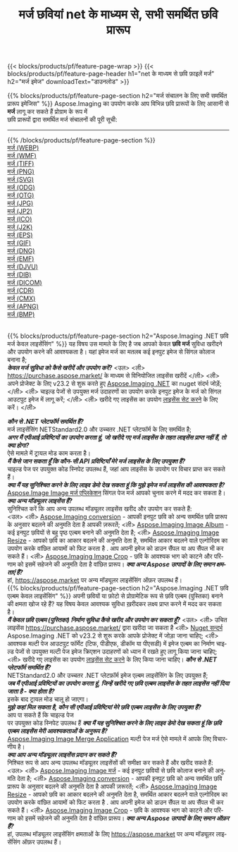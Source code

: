 ﻿---
title: मर्ज छवियां net के माध्यम से, सभी समर्थित छवि प्रारूप 
weight: 3920
url: /hi/net/merge 
lang: hi
langdirlevel: 2
locales: zh-hans,ja,it,ru,de,es,fr,nl,id,lt,pl,pt,vi,tr,ko,zh-hant,ar,hi,th,sv,cs,uk,he
description: Aspose.Imaging का उपयोग करके आप net के माध्यम से आसानी से मर्ज चित्र बना सकते हैं
---

{{< blocks/products/pf/feature-page-wrap >}}
{{< blocks/products/pf/feature-page-header h1="net के माध्यम से छवि फ़ाइलें मर्ज" h2="मर्ज इमेज" downloadText="डाउनलोड" >}}


{{% blocks/products/pf/feature-page-section  h2="मर्ज संचालन के लिए सभी समर्थित प्रारूप इमेजिस" %}}
Aspose.Imaging का उपयोग करके आप विभिन्न छवि प्रारूपों के लिए आसानी से **मर्ज** लागू कर सकते हैं प्रोग्राम के रूप में
<br/>
छवि प्रारूपों द्वारा समर्थित मर्ज संचालनों की पूरी सूची:
<hr/>
{{% /blocks/products/pf/feature-page-section %}}
<div class="container-fluid productfamilypage bg-gray">
    <div class="convertypes bg-gray agp-content section">
        <div class="container">
		<div class="row other-converters">
		    <div class='col-md-2 other-converter remove-lp remove-rp'><a href="/imaging/hi/net/merge/webp" >मर्ज (WEBP)</a></div><div class='col-md-2 other-converter remove-lp remove-rp'><a href="/imaging/hi/net/merge/wmf" >मर्ज (WMF)</a></div><div class='col-md-2 other-converter remove-lp remove-rp'><a href="/imaging/hi/net/merge/tiff" >मर्ज (TIFF)</a></div><div class='col-md-2 other-converter remove-lp remove-rp'><a href="/imaging/hi/net/merge/png" >मर्ज (PNG)</a></div><div class='col-md-2 other-converter remove-lp remove-rp'><a href="/imaging/hi/net/merge/svg" >मर्ज (SVG)</a></div><div class='col-md-2 other-converter remove-lp remove-rp'><a href="/imaging/hi/net/merge/odg" >मर्ज (ODG)</a></div><div class='col-md-2 other-converter remove-lp remove-rp'><a href="/imaging/hi/net/merge/otg" >मर्ज (OTG)</a></div><div class='col-md-2 other-converter remove-lp remove-rp'><a href="/imaging/hi/net/merge/jpg" >मर्ज (JPG)</a></div><div class='col-md-2 other-converter remove-lp remove-rp'><a href="/imaging/hi/net/merge/jp2" >मर्ज (JP2)</a></div><div class='col-md-2 other-converter remove-lp remove-rp'><a href="/imaging/hi/net/merge/ico" >मर्ज (ICO)</a></div><div class='col-md-2 other-converter remove-lp remove-rp'><a href="/imaging/hi/net/merge/j2k" >मर्ज (J2K)</a></div><div class='col-md-2 other-converter remove-lp remove-rp'><a href="/imaging/hi/net/merge/eps" >मर्ज (EPS)</a></div><div class='col-md-2 other-converter remove-lp remove-rp'><a href="/imaging/hi/net/merge/gif" >मर्ज (GIF)</a></div><div class='col-md-2 other-converter remove-lp remove-rp'><a href="/imaging/hi/net/merge/dng" >मर्ज (DNG)</a></div><div class='col-md-2 other-converter remove-lp remove-rp'><a href="/imaging/hi/net/merge/emf" >मर्ज (EMF)</a></div><div class='col-md-2 other-converter remove-lp remove-rp'><a href="/imaging/hi/net/merge/djvu" >मर्ज (DJVU)</a></div><div class='col-md-2 other-converter remove-lp remove-rp'><a href="/imaging/hi/net/merge/dib" >मर्ज (DIB)</a></div><div class='col-md-2 other-converter remove-lp remove-rp'><a href="/imaging/hi/net/merge/dicom" >मर्ज (DICOM)</a></div><div class='col-md-2 other-converter remove-lp remove-rp'><a href="/imaging/hi/net/merge/cdr" >मर्ज (CDR)</a></div><div class='col-md-2 other-converter remove-lp remove-rp'><a href="/imaging/hi/net/merge/cmx" >मर्ज (CMX)</a></div><div class='col-md-2 other-converter remove-lp remove-rp'><a href="/imaging/hi/net/merge/apng" >मर्ज (APNG)</a></div><div class='col-md-2 other-converter remove-lp remove-rp'><a href="/imaging/hi/net/merge/bmp" >मर्ज (BMP)</a></div>
                </div>
        </div>
    </div>
</div>
<br/>

{{% blocks/products/pf/feature-page-section  h2="Aspose.Imaging .NET छवि मर्ज केवल लाइसेंसिंग" %}}
यह विषय उस मामले के लिए है जब आपको केवल <b>छवि मर्ज</b> सुविधा खरीदने और उपयोग करने की आवश्यकता है। यहां इमेज मर्ज का मतलब कई इनपुट इमेज से सिंगल कोलाज बनाना है; <br/>
<i><b>केवल मर्ज सुविधा को कैसे खरीदें और उपयोग करें?</b></i>
<उल>
<ली>
<a href="https://purchase.aspose.market/">https://purchase.aspose.market/</a> के माध्यम से विनियोजित लाइसेंस खरीदें
</ली>
<ली>
अपने प्रोजेक्ट के लिए v23.2 से शुरू करते हुए <a href="https://www.nuget.org/packages/Aspose.Imaging">Aspose.Imaging .NET</a> का nuget संदर्भ जोड़ें;
</ली>
<ली>
चाइल्ड पेजों से उपयुक्त मर्ज उदाहरणों का उपयोग करके इनपुट इमेज के मर्ज को सिंगल आउटपुट इमेज में लागू करें;
</ली>
<ली>
खरीदे गए लाइसेंस का उपयोग <a href="https://docs.aspose.com/imaging/net/licensing/">लाइसेंस सेट करने</a> के लिए करें।
</ली>
</ul>
<i><b>कौन से .NET प्लेटफॉर्म समर्थित हैं?</b></i> <br/>
मर्ज लाइसेंसिंग NETStandard2.0 और उच्चतर .NET प्लेटफॉर्म के लिए समर्थित है;<br/>
<i><b>अगर मैं एपीआई प्रविष्टियों का उपयोग करता हूं, जो खरीदे गए मर्ज लाइसेंस के तहत लाइसेंस प्राप्त नहीं हैं, तो क्या होगा?</b></i><br/>
ऐसे मामले में ट्रायल मोड काम करता है।<br/>
<i><b>मैं कैसे जान सकता हूँ कि कौन-सी API प्रविष्टियाँ मेरे मर्ज लाइसेंस के लिए उपयुक्त हैं?</b></i><br/>
चाइल्ड पेज पर उपयुक्त कोड स्निपेट उपलब्ध हैं, जहां आप लाइसेंस के उपयोग पर विचार प्राप्त कर सकते हैं।<br/>
<i><b>क्या मैं यह सुनिश्चित करने के लिए लाइव डेमो देख सकता हूं कि मुझे इमेज मर्ज लाइसेंस की आवश्यकता है?</b></i><br/>
<a href="https://products.aspose.app/imaging/hi/image-merge/">Aspose.Image Image मर्ज एप्लिकेशन</a> सिंगल पेज मर्ज आपको चुनाव करने में मदद कर सकता है।<br />
<i><b>क्या अन्य मॉड्यूलर लाइसेंस हैं?</b></i><br/>
सुनिश्चित करें कि आप अन्य उपलब्ध मॉड्यूलर लाइसेंस खरीद और उपयोग कर सकते हैं:<br/>
<उल>
<ली>
<a href="https://products.aspose.com/imaging/hi/net/conversion/">Aspose.Imaging conversion</a> - आपकी इनपुट छवि को अन्य समर्थित छवि प्रारूप के अनुसार बदलने की अनुमति देता है आपकी ज़रूरतें;
</ली>
<ली>
<a href="https://products.aspose.com/imaging/hi/net/merge/">Aspose.Imaging Image Album</a> - कई इनपुट छवियों से बहु पृष्ठ एल्बम बनाने की अनुमति देता है;
</ली>
<ली>
<a href="https://products.aspose.com/imaging/hi/net/resize/">Aspose.Imaging Image Resize</a> - आपको छवि का आकार बदलने की अनुमति देता है, समर्थित आकार बदलने वाले एल्गोरिदम का उपयोग करके वांछित आयामों को फिट करता है . आप अपनी इमेज को डाउन सैंपल या अप सैंपल भी कर सकते हैं।
</ली>
<ली>
<a href="https://products.aspose.com/imaging/hi/net/crop/">Aspose.Imaging Image Crop</a> - छवि के आवश्यक भाग को काटने और परिणाम को इसमें सहेजने की अनुमति देता है वांछित प्रारूप।
</ली>
</ul>
<i><b>क्या अन्य Aspose उत्पादों के लिए समान क्षमताएं हैं?</b></i><br/>
हां, <a href="https://aspose.market">https://aspose.market</a> पर अन्य मॉड्यूलर लाइसेंसिंग ऑफ़र उपलब्ध हैं।

<br/>
{{% blocks/products/pf/feature-page-section  h2="Aspose.Imaging .NET छवि एल्बम केवल लाइसेंसिंग" %}}
अपनी छवियों या फ़ोटो से प्रोग्रामेटिक रूप से छवि एल्बम (पुस्तिका) बनाने की क्षमता खोज रहे हैं? यह विषय केवल आवश्यक सुविधा ख़रीदकर लक्ष्य प्राप्त करने में मदद कर सकता है।<br/>
<i><b>मैं केवल छवि एल्बम (पुस्तिका) निर्माण सुविधा कैसे खरीद और उपयोग कर सकता हूँ?</b></i>
<उल>
<ली>
उचित लाइसेंस <a href="https://purchase.aspose.market/">https://purchase.aspose.market/</a> द्वारा खरीदा जा सकता है
</ली>
<ली>
<a href="https://www.nuget.org/packages/Aspose.Imaging">Nuget सन्दर्भ</a> Aspose.Imaging .NET को v23.2 से शुरू करके आपके प्रोजेक्ट में जोड़ा जाना चाहिए;
</ली>
<ली>
आवश्यक मल्टी पेज आउटपुट फॉर्मेट (टिफ, पीडीएफ, डीकॉम या पीएसडी) में इमेज एल्बम का निर्माण चाइल्ड पेजों से उपयुक्त मल्टी पेज इमेज क्रिएशन उदाहरणों को ध्यान में रखते हुए लागू किया जाना चाहिए;
</ली>
<ली>
खरीदे गए लाइसेंस का उपयोग <a href="https://docs.aspose.com/imaging/net/licensing/">लाइसेंस सेट करने</a> के लिए किया जाना चाहिए।
</ली>
</ul>
<i><b>कौन से .NET प्लेटफॉर्म समर्थित हैं?</b></i> <br/>
NETStandard2.0 और उच्चतर .NET प्लेटफ़ॉर्म इमेज एल्बम लाइसेंसिंग के लिए उपयुक्त हैं;<br/>
<i><b>जब मैं एपीआई प्रविष्टियों का उपयोग करता हूं, जिन्हें खरीदे गए छवि एल्बम लाइसेंस के तहत लाइसेंस नहीं दिया जाता है - क्या होता है?</b></i><br/>
इसके बाद ट्रायल मोड चालू हो जाएगा।<br/>
<i><b>मुझे कहां मिल सकता है, कौन सी एपीआई प्रविष्टियां मेरे छवि एल्बम लाइसेंस के लिए उपयुक्त हैं?</b></i><br/>
आप पा सकते हैं कि चाइल्ड पेज<br/> पर उपयुक्त कोड स्निपेट उपलब्ध हैं
<i><b>क्या मैं यह सुनिश्चित करने के लिए लाइव डेमो देख सकता हूं कि छवि एल्बम लाइसेंस मेरी आवश्यकताओं के अनुरूप है?</b></i><br/>
<a href="https://products.aspose.app/imaging/hi/image-merge/">Aspose.Imaging Image Merge Application</a> मल्टी पेज मर्ज ऐसे मामले में आपके लिए विचारणीय है। <br/>
<i><b>क्या आप अन्य मॉड्यूलर लाइसेंस प्रदान कर सकते हैं?</b></i><br/>
निश्चित रूप से आप अन्य उपलब्ध मॉड्यूलर लाइसेंसों की समीक्षा कर सकते हैं और खरीद सकते हैं:<br/>
<उल>
<ली>
<a href="https://products.aspose.com/imaging/hi/net/merge/">Aspose.Imaging Image मर्ज</a> - कई इनपुट छवियों से छवि कोलाज बनाने की अनुमति देता है;
</ली>
<ली>
<a href="https://products.aspose.com/imaging/hi/net/conversion/">Aspose.Imaging conversion</a> - आपकी इनपुट छवि को अन्य समर्थित छवि प्रारूप के अनुसार बदलने की अनुमति देता है आपकी ज़रूरतें;
</ली>
<ली>
<a href="https://products.aspose.com/imaging/hi/net/resize/">Aspose.Imaging Image Resize</a> - आपको छवि का आकार बदलने की अनुमति देता है, समर्थित आकार बदलने वाले एल्गोरिदम का उपयोग करके वांछित आयामों को फिट करता है . आप अपनी इमेज को डाउन सैंपल या अप सैंपल भी कर सकते हैं।
</ली>
<ली>
<a href="https://products.aspose.com/imaging/hi/net/crop/">Aspose.Imaging Image Crop</a> - छवि के आवश्यक भाग को काटने और परिणाम को इसमें सहेजने की अनुमति देता है वांछित प्रारूप।
</ली>
</ul>
<i><b>क्या अन्य Aspose उत्पादों के लिए समान ऑफ़र हैं?</b></i><br/>
हां, उपलब्ध मॉड्यूलर लाइसेंसिंग क्षमताओं के लिए <a href="https://aspose.market">https://aspose.market</a> पर अन्य मॉड्यूलर लाइसेंसिंग ऑफ़र उपलब्ध हैं।
